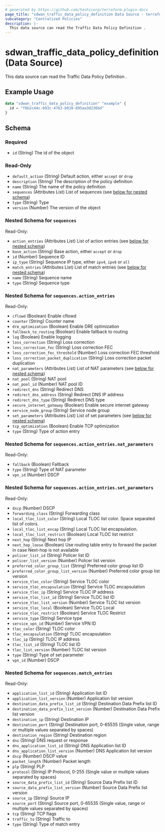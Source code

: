 ```yaml
---
# generated by https://github.com/hashicorp/terraform-plugin-docs
page_title: "sdwan_traffic_data_policy_definition Data Source - terraform-provider-sdwan"
subcategory: "Centralized Policies"
description: |-
  This data source can read the Traffic Data Policy Definition .
---
```


# sdwan_traffic_data_policy_definition (Data Source)

This data source can read the Traffic Data Policy Definition .

## Example Usage

```terraform
data "sdwan_traffic_data_policy_definition" "example" {
  id = "f6b2c44c-693c-4763-b010-895aa3d236bd"
}
```

<!-- schema generated by tfplugindocs -->
## Schema

### Required

- `id` (String) The id of the object

### Read-Only

- `default_action` (String) Default action, either `accept` or `drop`
- `description` (String) The description of the policy definition
- `name` (String) The name of the policy definition
- `sequences` (Attributes List) List of sequences (see [below for nested schema](#nestedatt--sequences))
- `type` (String) Type
- `version` (Number) The version of the object

<a id="nestedatt--sequences"></a>
### Nested Schema for `sequences`

Read-Only:

- `action_entries` (Attributes List) List of action entries (see [below for nested schema](#nestedatt--sequences--action_entries))
- `base_action` (String) Base action, either `accept` or `drop`
- `id` (Number) Sequence ID
- `ip_type` (String) Sequence IP type, either `ipv4`, `ipv6` or `all`
- `match_entries` (Attributes List) List of match entries (see [below for nested schema](#nestedatt--sequences--match_entries))
- `name` (String) Sequence name
- `type` (String) Sequence type

<a id="nestedatt--sequences--action_entries"></a>
### Nested Schema for `sequences.action_entries`

Read-Only:

- `cflowd` (Boolean) Enable cflowd
- `counter` (String) Counter name
- `dre_optimization` (Boolean) Enable DRE optimization
- `fallback_to_routing` (Boolean) Enable fallback to routing
- `log` (Boolean) Enable logging
- `loss_correction` (String) Loss correction
- `loss_correction_fec` (String) Loss correction FEC
- `loss_correction_fec_threshold` (Number) Loss correction FEC threshold
- `loss_correction_packet_duplication` (String) Loss correction packet duplication
- `nat_parameters` (Attributes List) List of NAT parameters (see [below for nested schema](#nestedatt--sequences--action_entries--nat_parameters))
- `nat_pool` (String) NAT pool
- `nat_pool_id` (Number) NAT pool ID
- `redirect_dns` (String) Redirect DNS
- `redirect_dns_address` (String) Redirect DNS IP address
- `redirect_dns_type` (String) Redirect DNS type
- `secure_internet_gateway` (Boolean) Enable secure internet gateway
- `service_node_group` (String) Service node group
- `set_parameters` (Attributes List) List of set parameters (see [below for nested schema](#nestedatt--sequences--action_entries--set_parameters))
- `tcp_optimization` (Boolean) Enable TCP optimization
- `type` (String) Type of action entry

<a id="nestedatt--sequences--action_entries--nat_parameters"></a>
### Nested Schema for `sequences.action_entries.nat_parameters`

Read-Only:

- `fallback` (Boolean) Fallback
- `type` (String) Type of NAT parameter
- `vpn_id` (Number) DSCP


<a id="nestedatt--sequences--action_entries--set_parameters"></a>
### Nested Schema for `sequences.action_entries.set_parameters`

Read-Only:

- `dscp` (Number) DSCP
- `forwarding_class` (String) Forwarding class
- `local_tloc_list_color` (String) Local TLOC list color. Space separated list of colors.
- `local_tloc_list_encap` (String) Local TLOC list encapsulation.
- `local_tloc_list_restrict` (Boolean) Local TLOC list restrict
- `next_hop` (String) Next hop IP
- `next_hop_loose` (Boolean) Use routing table entry to forward the packet in case Next-hop is not available
- `policer_list_id` (String) Policer list ID
- `policer_list_version` (Number) Policer list version
- `preferred_color_group_list` (String) Preferred color group list ID
- `preferred_color_group_list_version` (Number) Preferred color group list version
- `service_tloc_color` (String) Service TLOC color
- `service_tloc_encapsulation` (String) Service TLOC encapsulation
- `service_tloc_ip` (String) Service TLOC IP address
- `service_tloc_list_id` (String) Service TLOC list ID
- `service_tloc_list_version` (Number) Service TLOC list version
- `service_tloc_local` (Boolean) Service TLOC Local
- `service_tloc_restrict` (Boolean) Service TLOC Restrict
- `service_type` (String) Service type
- `service_vpn_id` (Number) Service VPN ID
- `tloc_color` (String) TLOC color
- `tloc_encapsulation` (String) TLOC encapsulation
- `tloc_ip` (String) TLOC IP address
- `tloc_list_id` (String) TLOC list ID
- `tloc_list_version` (Number) TLOC list version
- `type` (String) Type of set parameter
- `vpn_id` (Number) DSCP



<a id="nestedatt--sequences--match_entries"></a>
### Nested Schema for `sequences.match_entries`

Read-Only:

- `application_list_id` (String) Application list ID
- `application_list_version` (Number) Application list version
- `destination_data_prefix_list_id` (String) Destination Data Prefix list ID
- `destination_data_prefix_list_version` (Number) Destination Data Prefix list version
- `destination_ip` (String) Destination IP
- `destination_port` (String) Destination port, 0-65535 (Single value, range or multiple values separated by spaces)
- `destination_region` (String) Destination region
- `dns` (String) DNS request or response
- `dns_application_list_id` (String) DNS Application list ID
- `dns_application_list_version` (Number) DNS Application list version
- `dscp` (Number) DSCP value
- `packet_length` (Number) Packet length
- `plp` (String) PLP
- `protocol` (String) IP Protocol, 0-255 (Single value or multiple values separated by spaces)
- `source_data_prefix_list_id` (String) Source Data Prefix list ID
- `source_data_prefix_list_version` (Number) Source Data Prefix list version
- `source_ip` (String) Source IP
- `source_port` (String) Source port, 0-65535 (Single value, range or multiple values separated by spaces)
- `tcp` (String) TCP flags
- `traffic_to` (String) Traffic to
- `type` (String) Type of match entry
